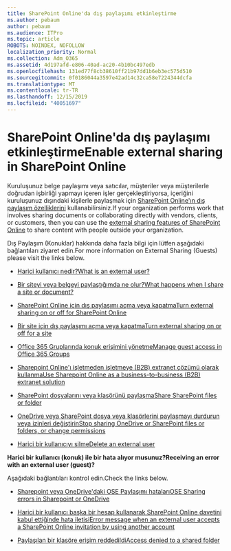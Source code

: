 ```yaml
---
title: SharePoint Online'da dış paylaşımı etkinleştirme
ms.author: pebaum
author: pebaum
ms.audience: ITPro
ms.topic: article
ROBOTS: NOINDEX, NOFOLLOW
localization_priority: Normal
ms.collection: Adm_O365
ms.assetid: 4d197afd-e806-40ad-ac20-4b10bc497edb
ms.openlocfilehash: 131ed77f8cb38610ff21b97dd1b6eb3ec575d510
ms.sourcegitcommit: 0f0186044a3597e42ad14c32ca58e7224344dcfa
ms.translationtype: MT
ms.contentlocale: tr-TR
ms.lasthandoff: 12/15/2019
ms.locfileid: "40051697"
---
```

# <a name="enable-external-sharing-in-sharepoint-online"></a><span data-ttu-id="2c02a-102">SharePoint Online'da dış paylaşımı etkinleştirme</span><span class="sxs-lookup"><span data-stu-id="2c02a-102">Enable external sharing in SharePoint Online</span></span>

<span data-ttu-id="2c02a-103">Kuruluşunuz belge paylaşımı veya satıcılar, müşteriler veya müşterilerle doğrudan işbirliği yapmayı içeren işler gerçekleştiriyorsa, içeriğini kuruluşunuz dışındaki kişilerle paylaşmak için [SharePoint Online'ın dış paylaşım özelliklerini](https://docs.microsoft.com/sharepoint/external-sharing-overview) kullanabilirsiniz.</span><span class="sxs-lookup"><span data-stu-id="2c02a-103">If your organization performs work that involves sharing documents or collaborating directly with vendors, clients, or customers, then you can use the [external sharing features of SharePoint Online](https://docs.microsoft.com/sharepoint/external-sharing-overview) to share content with people outside your organization.</span></span>

<span data-ttu-id="2c02a-104">Dış Paylaşım (Konuklar) hakkında daha fazla bilgi için lütfen aşağıdaki bağlantıları ziyaret edin.</span><span class="sxs-lookup"><span data-stu-id="2c02a-104">For more information on External Sharing (Guests) please visit the links below.</span></span>

- [<span data-ttu-id="2c02a-105">Harici kullanıcı nedir?</span><span class="sxs-lookup"><span data-stu-id="2c02a-105">What is an external user?</span></span>](https://docs.microsoft.com/sharepoint/external-sharing-overview#what-is-an-external-user)

- [<span data-ttu-id="2c02a-106">Bir siteyi veya belgeyi paylaştığımda ne olur?</span><span class="sxs-lookup"><span data-stu-id="2c02a-106">What happens when I share a site or document?</span></span>](https://docs.microsoft.com/sharepoint/external-sharing-overview#what-happens-when-i-share-a-site-or-document)

- [<span data-ttu-id="2c02a-107">SharePoint Online için dış paylaşımı açma veya kapatma</span><span class="sxs-lookup"><span data-stu-id="2c02a-107">Turn external sharing on or off for SharePoint Online</span></span>](https://docs.microsoft.com/sharepoint/turn-external-sharing-on-or-off)

- [<span data-ttu-id="2c02a-108">Bir site için dış paylaşımı açma veya kapatma</span><span class="sxs-lookup"><span data-stu-id="2c02a-108">Turn external sharing on or off for a site</span></span>](https://docs.microsoft.com/sharepoint/change-external-sharing-site)

- [<span data-ttu-id="2c02a-109">Office 365 Gruplarında konuk erişimini yönetme</span><span class="sxs-lookup"><span data-stu-id="2c02a-109">Manage guest access in Office 365 Groups</span></span>](https://docs.microsoft.com/office365/admin/create-groups/manage-guest-access-in-groups?view=o365-worldwide)

- [<span data-ttu-id="2c02a-110">Sharepoint Online'ı işletmeden işletmeye (B2B) extranet çözümü olarak kullanma</span><span class="sxs-lookup"><span data-stu-id="2c02a-110">Use Sharepoint Online as a business-to-business (B2B) extranet solution</span></span>](https://docs.microsoft.com/sharepoint/create-b2b-extranet)

- [<span data-ttu-id="2c02a-111">SharePoint dosyalarını veya klasörünü paylaşma</span><span class="sxs-lookup"><span data-stu-id="2c02a-111">Share SharePoint files or folder</span></span>](https://support.office.com/article/share-sharepoint-files-or-folders-1fe37332-0f9a-4719-970e-d2578da4941c)

- [<span data-ttu-id="2c02a-112">OneDrive veya SharePoint dosya veya klasörlerini paylaşmayı durdurun veya izinleri değiştirin</span><span class="sxs-lookup"><span data-stu-id="2c02a-112">Stop sharing OneDrive or SharePoint files or folders, or change permissions</span></span>](https://support.office.com/article/stop-sharing-onedrive-or-sharepoint-files-or-folders-or-change-permissions-0a36470f-d7fe-40a0-bd74-0ac6c1e13323)

- [<span data-ttu-id="2c02a-113">Harici bir kullanıcıyı silme</span><span class="sxs-lookup"><span data-stu-id="2c02a-113">Delete an external user</span></span>](https://docs.microsoft.com/sharepoint/remove-users#delete-a-guest-from-the-microsoft-365-admin-center)

<span data-ttu-id="2c02a-114">**Harici bir kullanıcı (konuk) ile bir hata alıyor musunuz?**</span><span class="sxs-lookup"><span data-stu-id="2c02a-114">**Receiving an error with an external user (guest)?**</span></span>

<span data-ttu-id="2c02a-115">Aşağıdaki bağlantıları kontrol edin.</span><span class="sxs-lookup"><span data-stu-id="2c02a-115">Check the links below.</span></span> 

- [<span data-ttu-id="2c02a-116">Sharepoint veya OneDrive'daki OSE Paylaşımı hataları</span><span class="sxs-lookup"><span data-stu-id="2c02a-116">OSE Sharing errors in Sharepoint or OneDrive</span></span>](https://docs.microsoft.com/sharepoint/sharepoint-onedrive-error-message)

- [<span data-ttu-id="2c02a-117">Harici bir kullanıcı başka bir hesap kullanarak SharePoint Online davetini kabul ettiğinde hata iletisi</span><span class="sxs-lookup"><span data-stu-id="2c02a-117">Error message when an external user accepts a SharePoint Online invitation by using another account</span></span>](https://docs.microsoft.com/sharepoint/support/sharing-and-permissions/error-when-external-user-accepts-an-invitation-by-using-another-account)

- [<span data-ttu-id="2c02a-118">Paylaşılan bir klasöre erişim reddedildi</span><span class="sxs-lookup"><span data-stu-id="2c02a-118">Access denied to a shared folder</span></span>](https://docs.microsoft.com/sharepoint/support/sharing-and-permissions/cannot-access-shared-folder)
